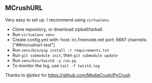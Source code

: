 MCrushURL
---------

Very easy to set up. I recommend using `virtualenv`.

* Clone repository, or download zipball/tarball.
* Run `virtualenv venv`
* Create config.yml with:
    host: irc.freenode.net
    port: 6667
    channels: ["##mcrushurl-test"]
* Run `venv/bin/pip install -r requirements.txt`
* Run `git submodule init`, then `git submodule update`
* Run `venv/bin/twistd -y run.py`
* To monitor the log, use `tail -f twistd.log`

Thanks to @jdiez for https://github.com/MediaCrush/PyCrush
